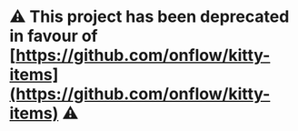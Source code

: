 # ⚠️ This project has been deprecated in favour of [https://github.com/onflow/kitty-items](https://github.com/onflow/kitty-items) ⚠️

